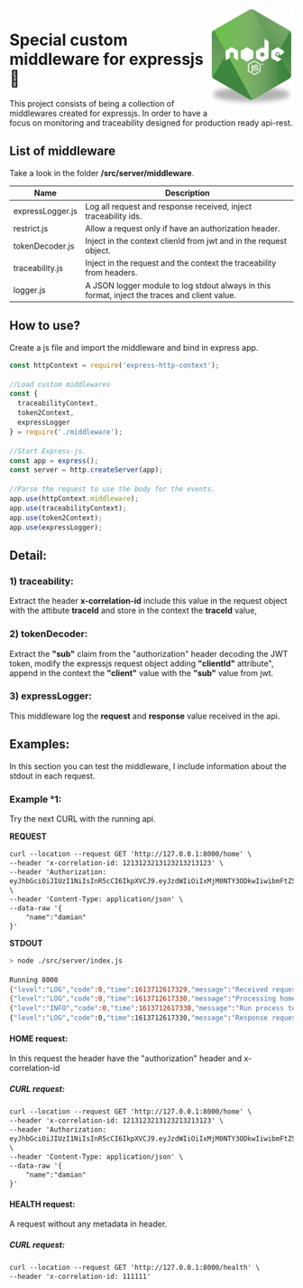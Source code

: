 <img src="https://github.com/damiancipolat/node-bff/blob/master/doc/node.png?raw=true" width="150px" align="right" />

# Special custom middleware for expressjs 🚀
This project consists of being a collection of middlewares created for expressjs. In order to have a focus on monitoring and traceability designed for production ready api-rest.

## List of middleware
Take a look in the folder **/src/server/middleware**.

| Name | Description  |
|-------------|--------|
|expressLogger.js | Log all request and response received, inject traceability ids. |
|restrict.js | Allow a request only if have an authorization header. |
|tokenDecoder.js | Inject in the context clienId from jwt and in the request object. |
|traceability.js | Inject in the request and the context the traceability from headers. |
|logger.js | A JSON logger module to log stdout always in this format, inject the traces and client value. |

## How to use?
Create a js file and import the middleware and bind in express app.

```js
const httpContext = require('express-http-context');

//Load custom middlewares
const {
  traceabilityContext,
  token2Context,
  expressLogger
} = require('./middleware');

//Start Express-js.
const app = express();
const server = http.createServer(app);

//Parse the request to use the body for the events.
app.use(httpContext.middleware);
app.use(traceabilityContext);
app.use(token2Context);
app.use(expressLogger);
```

## Detail:

### 1) **traceability**:
Extract the header **x-correlation-id** include this value in the request object with the attibute **traceId** and store in the context the **traceId** value,

### 2) **tokenDecoder**:
Extract the **"sub"** claim from the "authorization" header decoding the JWT token, modify the expressjs request object adding **"clientId"** attribute",
append in the context the **"client"** value with the **"sub"** value from jwt.

### 3) **expressLogger**:
This middleware log the **request** and **response** value received in the api.

## Examples:
In this section you can test the middleware, I include information about the stdout in each request.

### Example °1:
Try the next CURL with the running api.

**REQUEST**
```console
curl --location --request GET 'http://127.0.0.1:8000/home' \
--header 'x-correlation-id: 1213123213123213213123' \
--header 'Authorization: eyJhbGciOiJIUzI1NiIsInR5cCI6IkpXVCJ9.eyJzdWIiOiIxMjM0NTY3ODkwIiwibmFtZSI6IkpvaG4gRG9lIiwiaWF0IjoxNTE2MjM5MDIyfQ.SflKxwRJSMeKKF2QT4fwpMeJf36POk6yJV_adQssw5c' \
--header 'Content-Type: application/json' \
--data-raw '{
    "name":"damian"
}'
```

**STDOUT**
```bash
> node ./src/server/index.js

Running 8000
{"level":"LOG","code":0,"time":1613712617329,"message":"Received request","url":"/home","method":"GET","traceId":"1213123213123213213123","client":"1234567890"}
{"level":"LOG","code":0,"time":1613712617330,"message":"Processing home","value":"activated","traceId":"1213123213123213213123","client":"1234567890"}
{"level":"INFO","code":0,"time":1613712617330,"message":"Run process test service","traceId":"1213123213123213213123","client":"1234567890"}
{"level":"LOG","code":0,"time":1613712617330,"message":"Response request","url":"/","status":200,"method":"GET","traceId":"1213123213123213213123","client":"1234567890","response":{"mock":{"name":"Damian Cipolat","mone":"2000.00","benefits":["golf","psx","netflix"]}}}
```



#### **HOME request**:
In this request the header have the "authorization" header and x-correlation-id

##### CURL request:
```console
curl --location --request GET 'http://127.0.0.1:8000/home' \
--header 'x-correlation-id: 1213123213123213213123' \
--header 'Authorization: eyJhbGciOiJIUzI1NiIsInR5cCI6IkpXVCJ9.eyJzdWIiOiIxMjM0NTY3ODkwIiwibmFtZSI6IkpvaG4gRG9lIiwiaWF0IjoxNTE2MjM5MDIyfQ.SflKxwRJSMeKKF2QT4fwpMeJf36POk6yJV_adQssw5c' \
--header 'Content-Type: application/json' \
--data-raw '{
    "name":"damian"
}'
```

#### **HEALTH request**:
A request without any metadata in header.

##### CURL request:
```console
curl --location --request GET 'http://127.0.0.1:8000/health' \
--header 'x-correlation-id: 111111'
```
